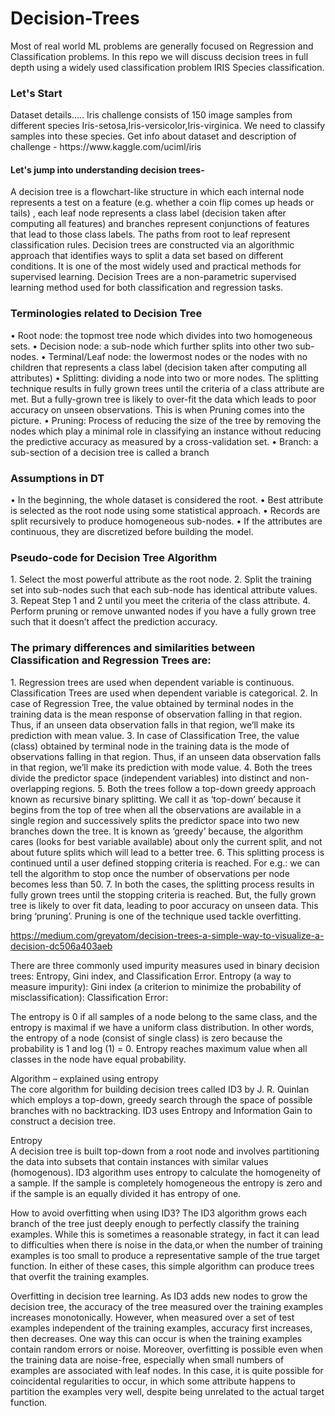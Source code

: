# Decision-Trees
Most of real world ML problems are generally focused on Regression and Classification problems. In this repo we will discuss decision trees in full depth using a widely used classification problem IRIS Species classification.

<h3> Let's Start</h3>
Dataset details.....
Iris challenge consists of 150 image samples from different species Iris-setosa,Iris-versicolor,Iris-virginica. We need to classify samples into these species.
Get info about dataset and description of challenge - https://www.kaggle.com/uciml/iris

<h4>Let's jump into understanding decision trees-</h4>
A decision tree is a flowchart-like structure in which each internal node represents a test on a feature (e.g. whether a coin flip comes up heads or tails) , each leaf node represents a class label (decision taken after computing all features) and branches represent conjunctions of features that lead to those class labels. The paths from root to leaf represent classification rules.
Decision trees are constructed via an algorithmic approach that identifies ways to split a data set based on different conditions. It is one of the most widely used and practical methods for supervised learning. Decision Trees are a non-parametric supervised learning method used for both classification and regression tasks.

<h3>Terminologies related to Decision Tree</h3>
•	Root node: the topmost tree node which divides into two homogeneous sets.</n>
•	Decision node: a sub-node which further splits into other two sub-nodes.
•	Terminal/Leaf node: the lowermost nodes or the nodes with no children that represents a class label (decision taken after computing all attributes)
•	Splitting: dividing a node into two or more nodes. The splitting technique results in fully grown trees until the criteria of a class attribute are met. But a fully-grown tree is likely to over-fit the data which leads to poor accuracy on unseen observations. This is when Pruning comes into the picture.
•	Pruning: Process of reducing the size of the tree by removing the nodes which play a minimal role in classifying an instance without reducing the predictive accuracy as measured by a cross-validation set.
•	Branch: a sub-section of a decision tree is called a branch

<h3>Assumptions in DT </h3>
•	In the beginning, the whole dataset is considered the root.
•	Best attribute is selected as the root node using some statistical approach.
•	Records are split recursively to produce homogeneous sub-nodes.
•	If the attributes are continuous, they are discretized before building the model.

<h3>Pseudo-code for Decision Tree Algorithm </h3>
1.	Select the most powerful attribute as the root node.
2.	Split the training set into sub-nodes such that each sub-node has identical attribute values.
3.	Repeat Step 1 and 2 until you meet the criteria of the class attribute.
4.	Perform pruning or remove unwanted nodes if you have a fully grown tree such that it doesn’t affect the prediction accuracy.


<h3>The primary differences and similarities between Classification and Regression Trees are:</h3>
1.	Regression trees are used when dependent variable is continuous. Classification Trees are used when dependent variable is categorical.
2.	In case of Regression Tree, the value obtained by terminal nodes in the training data is the mean response of observation falling in that region. Thus, if an unseen data observation falls in that region, we’ll make its prediction with mean value.
3.	In case of Classification Tree, the value (class) obtained by terminal node in the training data is the mode of observations falling in that region. Thus, if an unseen data observation falls in that region, we’ll make its prediction with mode value.
4.	Both the trees divide the predictor space (independent variables) into distinct and non-overlapping regions.
5.	Both the trees follow a top-down greedy approach known as recursive binary splitting. We call it as ‘top-down’ because it begins from the top of tree when all the observations are available in a single region and successively splits the predictor space into two new branches down the tree. It is known as ‘greedy’ because, the algorithm cares (looks for best variable available) about only the current split, and not about future splits which will lead to a better tree.
6.	This splitting process is continued until a user defined stopping criteria is reached. For e.g.: we can tell the algorithm to stop once the number of observations per node becomes less than 50.
7.	In both the cases, the splitting process results in fully grown trees until the stopping criteria is reached. But, the fully grown tree is likely to over fit data, leading to poor accuracy on unseen data. This bring ‘pruning’. Pruning is one of the technique used tackle overfitting.

https://medium.com/greyatom/decision-trees-a-simple-way-to-visualize-a-decision-dc506a403aeb

There are three commonly used impurity measures used in binary decision trees: Entropy, Gini index, and Classification Error.
Entropy (a way to measure impurity):
Gini index (a criterion to minimize the probability of misclassification):
Classification Error:

The entropy is 0 if all samples of a node belong to the same class, and the entropy is maximal if we have a uniform class distribution. In other words, the entropy of a node (consist of single class) is zero because the probability is 1 and log (1) = 0. Entropy reaches maximum value when all classes in the node have equal probability.
 

Algorithm – explained using entropy		
The core algorithm for building decision trees called ID3 by J. R. Quinlan which employs a top-down, greedy search through the space of possible branches with no backtracking. ID3 uses Entropy and Information Gain to construct a decision tree. 		
		
Entropy		
A decision tree is built top-down from a root node and involves partitioning the data into subsets that contain instances with similar values (homogenous). ID3 algorithm uses entropy to calculate the homogeneity of a sample. If the sample is completely homogeneous the entropy is zero and if the sample is an equally divided it has entropy of one.		
 		
 		
How to avoid overfitting when using ID3?
The ID3 algorithm grows each branch of the tree just deeply enough to perfectly classify the training examples. While this is sometimes a reasonable strategy, in fact it can lead to difficulties when there is noise in the data,or when the number of training examples is too small to produce a representative sample of the true target function. In either of these cases, this simple algorithm can produce trees that overfit the training examples.
 
Overfitting in decision tree learning. As ID3 adds new nodes to grow the decision tree, the accuracy of the tree measured over the training examples increases monotonically. However, when measured over a set of test examples independent of the training examples, accuracy first increases, then decreases.
One way this can occur is when the training examples contain random errors or noise. Moreover, overfitting is possible even when the training data are noise-free, especially when small numbers of examples are associated with leaf nodes. In this case, it is quite possible for coincidental regularities to occur, in which some attribute happens to partition the examples very well, despite being unrelated to the actual target function.
